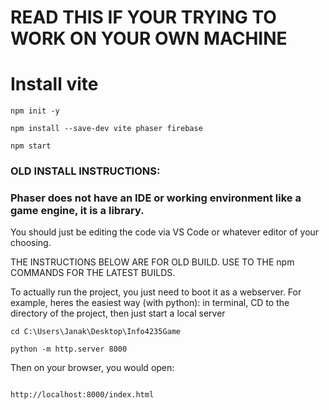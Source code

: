# READ THIS IF YOUR TRYING TO WORK ON YOUR OWN MACHINE

# Install vite

```
npm init -y
```

```
npm install --save-dev vite phaser firebase
```

```
npm start
```

### OLD INSTALL INSTRUCTIONS:

### **Phaser does not have an IDE or working environment like a game engine, it is a library.**

You should just be editing the code via VS Code or whatever editor of your choosing.

THE INSTRUCTIONS BELOW ARE FOR OLD BUILD. USE TO THE npm COMMANDS FOR THE LATEST BUILDS. 

To actually run the project, you just need to boot it as a webserver. For example, heres the easiest way (with python): in terminal, CD to the directory of the project, then just start a local server

```
cd C:\Users\Janak\Desktop\Info4235Game

python -m http.server 8000
```

Then on your browser, you would open:

```

http://localhost:8000/index.html

```
